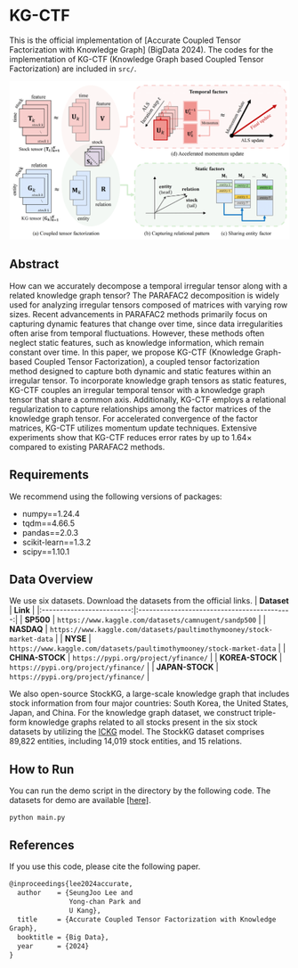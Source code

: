 # KG-CTF

This is the official implementation of [Accurate Coupled Tensor Factorization with Knowledge Graph] (BigData 2024). 
The codes for the implementation of KG-CTF (Knowledge Graph based Coupled Tensor Factorization) are included in `src/`.

![Overview](KG-CTF.png)

## Abstract

How can we accurately decompose a temporal irregular tensor along with a related knowledge graph tensor? The PARAFAC2 decomposition is widely used for analyzing irregular tensors composed of matrices with varying row sizes. Recent advancements in PARAFAC2 methods primarily focus on capturing dynamic features that change over time, since data irregularities often arise from temporal fluctuations. However, these methods often neglect static features, such as knowledge information, which remain constant over time. 
In this paper, we propose KG-CTF (Knowledge Graph-based Coupled Tensor Factorization), a coupled tensor factorization method designed to capture both dynamic and static features within an irregular tensor. To incorporate knowledge graph tensors as static features, KG-CTF couples an irregular temporal tensor with a knowledge graph tensor that share a common axis. Additionally, KG-CTF employs a relational regularization to capture relationships among the factor matrices of the knowledge graph tensor. For accelerated convergence of the factor matrices, KG-CTF utilizes momentum update techniques. Extensive experiments show that KG-CTF reduces error rates by up to 1.64× compared to existing PARAFAC2 methods.

## Requirements
We recommend using the following versions of packages:
- numpy==1.24.4
- tqdm==4.66.5
- pandas==2.0.3
- scikit-learn==1.3.2
- scipy==1.10.1

## Data Overview
We use six datasets.
Download the datasets from the official links.
|        **Dataset**        |                  **Link**                   |
|:-------------------------:|:-------------------------------------------:|
|       **SP500**        |           `https://www.kaggle.com/datasets/camnugent/sandp500`           |
|       **NASDAQ**        |           `https://www.kaggle.com/datasets/paultimothymooney/stock-market-data`           |
|       **NYSE**        |           `https://www.kaggle.com/datasets/paultimothymooney/stock-market-data`           |
|       **CHINA-STOCK**        |           `https://pypi.org/project/yfinance/`           |
|       **KOREA-STOCK**        |           `https://pypi.org/project/yfinance/`           |
|       **JAPAN-STOCK**        |           `https://pypi.org/project/yfinance/`           |

We also open-source StockKG, a large-scale knowledge graph that includes stock information from four major countries: South Korea, the United States, Japan, and China. For the knowledge graph dataset, we construct triple-form knowledge graphs related to all stocks present in the six stock datasets by utilizing the [ICKG](https://github.com/xiaohui-victor-li/FinDKG) model. The StockKG dataset comprises 89,822 entities, including 14,019 stock entities, and 15 relations.

## How to Run
You can run the demo script in the directory by the following code. The datasets for demo are available [[here]](https://drive.google.com/file/d/1-6AksJC0c4mHRoihVc_-hjbcF1M15hYZ/view?usp=drive_link).
```
python main.py
```

## References

If you use this code, please cite the following paper.
~~~
@inproceedings{lee2024accurate,
  author    = {SeungJoo Lee and
               Yong-chan Park and
               U Kang},
  title     = {Accurate Coupled Tensor Factorization with Knowledge Graph},
  booktitle = {Big Data},
  year      = {2024}
}
~~~

